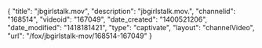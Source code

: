 {
    "title": "jbgirlstalk.mov",
    "description": "jbgirlstalk.mov.",
    "channelid": "168514",
    "videoid": "167049",
    "date_created": "1400521206",
    "date_modified": "1418181421",
    "type": "captivate",
    "layout": "channelVideo",
    "url": "\/fox\/jbgirlstalk-mov\/168514-167049"
}